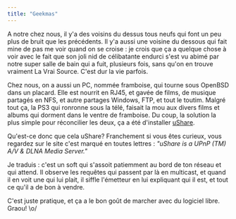 ```yaml
---
title: "Geekmas"
---
```


A notre chez nous, il y'a des voisins du dessus tous neufs qui font un peu
plus de bruit que les précédents. Il y'a aussi une voisine du dessous qui fait
mine de pas me voir quand on se croise : je crois que ça a quelque chose à
voir avec le fait que son joli nid de célibatante endurci s'est vu abimé par
notre super salle de bain qui a fuit, plusieurs fois, sans qu'on en trouve
vraiment La Vrai Source. C'est dur la vie parfois.

Chez nous, on a aussi un PC, nommée framboise, qui tourne sous OpenBSD dans un
placard. Elle est nourrit en RJ45, et gavée de films, de musique partagés en
NFS, et autre partages Windows, FTP, et tout le toutim. Malgré tout ça, la PS3
qui ronronne sous la télé, faisait la mou aux divers films et albums qui
dorment dans le ventre de framboise. Du coup, la solution la plus simple pour
réconcilier les deux, ça a été d'installer
[uShare](http://ushare.geexbox.org/).

Qu'est-ce donc que cela uShare? Franchement si vous êtes curieux, vous
regardez sur le site c'est marqué en toutes lettres : _"uShare is a UPnP (TM)
A/V & DLNA Media Server."_

Je traduis : c'est un soft qui s'assoit patiemment au bord de ton réseau et
qui attend. Il observe les requêtes qui passent par là en multicast, et quand
il en voit une qui lui plait, il siffle l'émetteur en lui expliquant qui il
est, et tout ce qu'il a de bon à vendre.

C'est juste pratique, et ça a le bon goût de marcher avec du logiciel libre.
Graou! \o/


